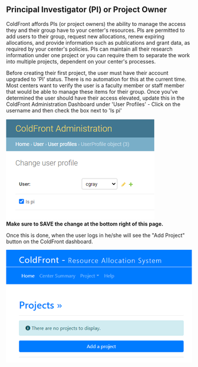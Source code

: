 ## Principal Investigator (PI) or Project Owner

ColdFront affords PIs (or project owners) the ability to manage the access they and their group have to your center's resources.  PIs are permitted to add users to their group, request new allocations, renew expiring allocations, and provide information such as publications and grant data, as required by your center's policies.  PIs can maintain all their research information under one project or you can require them to separate the work into multiple projects, dependent on your center's processes.  

Before creating their first project, the user must have their account upgraded to 'PI' status.  There is no automation for this at the current time.  Most centers want to verify the user is a faculty member or staff member that would be able to manage these items for their group.  Once you've determined the user should have their access elevated, update this in the ColdFront Administration Dashboard under 'User Profiles' -  Click on the username and then check the box next to 'Is pi'

![PI Status](../../images/pistatus.PNG)  
**Make sure to SAVE the change at the bottom right of this page.**

Once this is done, when the user logs in he/she will see the "Add Project" button on the ColdFront dashboard.

![NewPIProject](../../images/newpi.PNG)  
